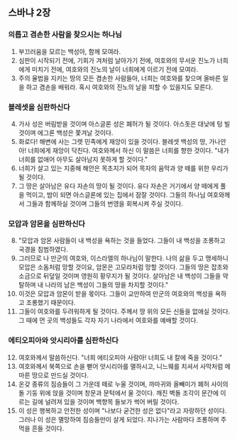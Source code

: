 ## 스바냐 2장

### 의롭고 겸손한 사람을 찾으시는 하나님
1. 부끄러움을 모르는 백성아, 함께 모여라.
2. 심판이 시작되기 전에, 기회가 겨처럼 날아가기 전에, 여호와의 무서운 진노가 너희에게 미치기 전에, 여호와의 진노의 날이 너희에게 이르기 전에 모여라.
3. 주의 율법을 지키는 땅의 모든 겸손한 사람들아, 너희는 여호와를 찾으며 올바른 일을 하고 겸손을 배워라. 혹시 여호와의 진노의 날을 피할 수 있을지도 모른다.
### 블레셋을 심판하신다
4. 가사 성은 버림받을 것이며 아스글론 성은 폐허가 될 것이다. 아스돗은 대낮에 텅 빌 것이며 에그론 백성은 쫓겨날 것이다.
5. 화로다! 해변에 사는 그렛 민족에게 재앙이 있을 것이다. 블레셋 백성의 땅, 가나안아! 너희에게 재앙이 닥친다. 여호와께서 하신 이 말씀은 너희를 향한 것이다. "내가 너희를 없애어 아무도 살아남지 못하게 할 것이다."
6. 너희가 살고 있는 지중해 해안은 목초지가 되어 목자의 움막과 양 떼를 위한 우리가 될 것이다.
7. 그 땅은 살아남은 유다 자손의 땅이 될 것이다. 유다 자손은 거기에서 양 떼에게 풀을 먹이고, 밤이 되면 아스글론에 있는 집에서 잠잘 것이다. 그들의 하나님 여호와께서 그들과 함께하실 것이며 그들의 번영을 회복시켜 주실 것이다.
### 모압과 암몬을 심판하신다
8. "모압과 암몬 사람들이 내 백성을 욕하는 것을 들었다. 그들이 내 백성을 조롱하고 국경을 침범하였다.
9. 그러므로 나 만군의 여호와, 이스라엘의 하나님이 말한다. 나의 삶을 두고 맹세하니 모압은 소돔처럼 망할 것이요, 암몬은 고모라처럼 망할 것이다. 그들의 땅은 잡초와 소금으로 뒤덮일 것이며 영원히 황무지가 될 것이다. 살아남은 내 백성이 그들을 약탈하며 내 나라의 남은 백성이 그들의 땅을 차지할 것이다."
10. 이것은 모압과 암몬이 받을 몫이다. 그들이 교만하여 만군의 여호와의 백성을 욕하고 조롱했기 때문이다.
11. 그들이 여호와를 두려워하게 될 것이다. 주께서 땅 위의 모든 신들을 없애실 것이다. 그 때에 먼 곳의 백성들도 각자 자기 나라에서 여호와를 예배할 것이다.
### 에티오피아와 앗시리아를 심판하신다
12. 여호와께서 말씀하신다. "너희 에티오피아 사람아! 너희도 내 칼에 죽을 것이다."
13. 여호와께서 북쪽으로 손을 뻗어 앗시리아를 멸하시고, 니느웨를 치셔서 사막처럼 메마른 땅으로 만드실 것이다.
14. 온갖 종류의 짐승들이 그 가운데 떼로 누울 것이며, 까마귀와 올빼미가 폐허 사이의 돌 기둥 위에 앉을 것이며 창문과 문턱에서 울 것이다. 깨진 벽돌 조각이 문간에 이르는 길에 널려져 있을 것이며 백향목 들보가 썩어 버릴 것이다.
15. 이 성은 행복하고 안전한 성이며 "나보다 굳건한 성은 없다"라고 자랑하던 성이다. 그러나 이 성은 멸망하여 짐승들만이 살게 되었다. 지나가는 사람마다 조롱하며 주먹을 흔들 것이다.